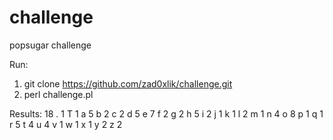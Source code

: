# challenge
popsugar challenge

Run:
1. git clone https://github.com/zad0xlik/challenge.git
2. perl challenge.pl

Results:
  18
. 1
T 1
a 5
b 2
c 2
d 5
e 7
f 2
g 2
h 5
i 2
j 1
k 1
l 2
m 1
n 4
o 8
p 1
q 1
r 5
t 4
u 4
v 1
w 1
x 1
y 2
z 2

